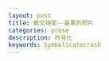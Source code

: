 ```yaml
---
layout: post
title: 散文随笔--最美的照片
categories: prose
description: 符号化
keywords: Symbolicatecrash
---
```

